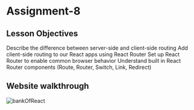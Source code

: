 # Assignment-8

## Lesson Objectives
Describe the difference between server-side and client-side routing
Add client-side routing to our React apps using React Router
Set up React Router to enable common browser behavior
Understand built in React Router components (Route, Router, Switch, Link, Redirect)

## Website walkthrough
![bankOfReact](https://user-images.githubusercontent.com/56774880/149636974-e67ca403-bca8-4c27-a0c4-05784a36262b.gif)
